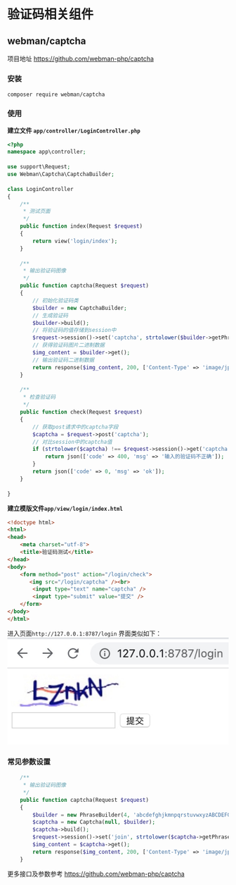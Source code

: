 # 验证码相关组件


## webman/captcha
项目地址 https://github.com/webman-php/captcha

### 安装
```
composer require webman/captcha
```

### 使用

**建立文件 `app/controller/LoginController.php`**

```php
<?php
namespace app\controller;

use support\Request;
use Webman\Captcha\CaptchaBuilder;

class LoginController
{
    /**
     * 测试页面
     */
    public function index(Request $request)
    {
        return view('login/index');
    }
    
    /**
     * 输出验证码图像
     */
    public function captcha(Request $request)
    {
        // 初始化验证码类
        $builder = new CaptchaBuilder;
        // 生成验证码
        $builder->build();
        // 将验证码的值存储到session中
        $request->session()->set('captcha', strtolower($builder->getPhrase()));
        // 获得验证码图片二进制数据
        $img_content = $builder->get();
        // 输出验证码二进制数据
        return response($img_content, 200, ['Content-Type' => 'image/jpeg']);
    }

    /**
     * 检查验证码
     */
    public function check(Request $request)
    {
        // 获取post请求中的captcha字段
        $captcha = $request->post('captcha');
        // 对比session中的captcha值
        if (strtolower($captcha) !== $request->session()->get('captcha')) {
            return json(['code' => 400, 'msg' => '输入的验证码不正确']);
        }
        return json(['code' => 0, 'msg' => 'ok']);
    }

}
```

**建立模版文件`app/view/login/index.html`**

```html
<!doctype html>
<html>
<head>
    <meta charset="utf-8">
    <title>验证码测试</title>  
</head>
<body>
    <form method="post" action="/login/check">
       <img src="/login/captcha" /><br>
        <input type="text" name="captcha" />
        <input type="submit" value="提交" />
    </form>
</body>
</html>
```

进入页面`http://127.0.0.1:8787/login` 界面类似如下：
  ![](../../assets/img/captcha.png)

### 常见参数设置
```php
    /**
     * 输出验证码图像
     */
    public function captcha(Request $request)
    {
        $builder = new PhraseBuilder(4, 'abcdefghjkmnpqrstuvwxyzABCDEFGHJKMNPQRSTUVWXYZ');
        $captcha = new Captcha(null, $builder);
        $captcha->build();
        $request->session()->set('join', strtolower($captcha->getPhrase()));
        $img_content = $captcha->get();
        return response($img_content, 200, ['Content-Type' => 'image/jpeg']);
    }
```

更多接口及参数参考 https://github.com/webman-php/captcha
